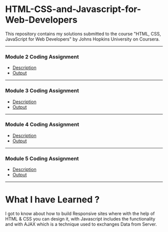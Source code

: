 # HTML-CSS-and-Javascript-for-Web-Developers
This repository contains my solutions submitted to the course "HTML, CSS, JavaScript for Web Developers" by Johns Hopkins University on Coursera.
<hr>
<h3>Module 2 Coding Assignment</h3>
<ul>
  <li><a href="https://github.com/jhu-ep-coursera/fullstack-course4/blob/master/assignments/assignment2/Assignment-2.md" target="_blank">Description</a></li>
  <li><a href="https://shubh-am-gupta.github.io/HTML-CSS-and-Javascript-for-Web-Developers/Module-2/" target="_blank">Output</a></li>
</ul>
<hr>
<h3>Module 3 Coding Assignment</h3>
<ul>
  <li><a href="https://github.com/jhu-ep-coursera/fullstack-course4/blob/master/assignments/assignment3/Assignment-3.md" target="_blank">Description</a></li>
  <li><a href="https://shubh-am-gupta.github.io/HTML-CSS-and-Javascript-for-Web-Developers/Module-3/" target="_blank">Output</a></li>
</ul>
<hr>
<h3>Module 4 Coding Assignment</h3>
<ul>
  <li><a href="https://github.com/jhu-ep-coursera/fullstack-course4/blob/master/assignments/assignment4/Assignment-4.md" target="_blank">Description</a></li>
  <li><a href="https://shubh-am-gupta.github.io/HTML-CSS-and-Javascript-for-Web-Developers/Module-4/" target="_blank">Output</a></li>
</ul>
<hr>
<h3>Module 5 Coding Assignment</h3>
<ul>
  <li><a href="https://github.com/jhu-ep-coursera/fullstack-course4/blob/master/assignments/assignment5/Assignment-5.md" target="_blank">Description</a></li>
  <li><a href="https://shubh-am-gupta.github.io/HTML-CSS-and-Javascript-for-Web-Developers/Module-5/" target="_blank">Output</a></li>
</ul>
<hr>

# What I have Learned ?
<p>I got to know about how to build Responsive sites where with the help of HTML & CSS you can design it, with Javascript includes the functionality and with AJAX which is a technique used to exchanges Data from Server.</p>
